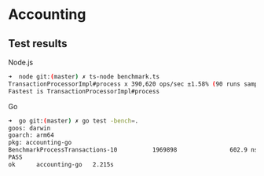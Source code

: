 # Accounting

## Test results

Node.js

```bash
➜  node git:(master) ✗ ts-node benchmark.ts
TransactionProcessorImpl#process x 390,620 ops/sec ±1.58% (90 runs sampled)
Fastest is TransactionProcessorImpl#process
```

Go

```bash
➜  go git:(master) ✗ go test -bench=.
goos: darwin
goarch: arm64
pkg: accounting-go
BenchmarkProcessTransactions-10          1969898               602.9 ns/op
PASS
ok      accounting-go   2.215s
```
